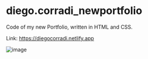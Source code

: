 # diego.corradi_newportfolio

Code of my new Portfolio, written in HTML and CSS.

Link: https://diegocorradi.netlify.app

![image](https://user-images.githubusercontent.com/32736570/174491193-c129e49c-94d1-4fa7-bc1d-b5092ba2e22f.png)

